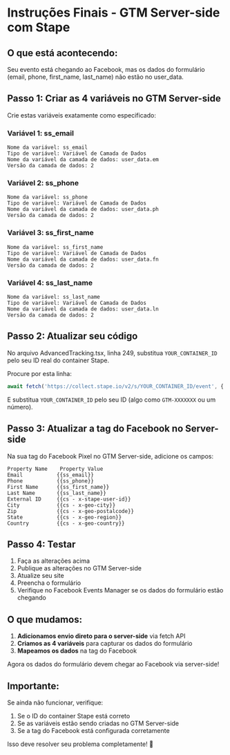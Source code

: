 # Instruções Finais - GTM Server-side com Stape

## O que está acontecendo:

Seu evento está chegando ao Facebook, mas os dados do formulário (email, phone, first_name, last_name) não estão no user_data.

## Passo 1: Criar as 4 variáveis no GTM Server-side

Crie estas variáveis exatamente como especificado:

### Variável 1: ss_email
```
Nome da variável: ss_email
Tipo de variável: Variável de Camada de Dados
Nome da variável da camada de dados: user_data.em
Versão da camada de dados: 2
```

### Variável 2: ss_phone
```
Nome da variável: ss_phone
Tipo de variável: Variável de Camada de Dados
Nome da variável da camada de dados: user_data.ph
Versão da camada de dados: 2
```

### Variável 3: ss_first_name
```
Nome da variável: ss_first_name
Tipo de variável: Variável de Camada de Dados
Nome da variável da camada de dados: user_data.fn
Versão da camada de dados: 2
```

### Variável 4: ss_last_name
```
Nome da variável: ss_last_name
Tipo de variável: Variável de Camada de Dados
Nome da variável da camada de dados: user_data.ln
Versão da camada de dados: 2
```

## Passo 2: Atualizar seu código

No arquivo AdvancedTracking.tsx, linha 249, substitua `YOUR_CONTAINER_ID` pelo seu ID real do container Stape.

Procure por esta linha:
```javascript
await fetch('https://collect.stape.io/v2/s/YOUR_CONTAINER_ID/event', {
```

E substitua `YOUR_CONTAINER_ID` pelo seu ID (algo como `GTM-XXXXXXX` ou um número).

## Passo 3: Atualizar a tag do Facebook no Server-side

Na sua tag do Facebook Pixel no GTM Server-side, adicione os campos:

```
Property Name    Property Value
Email           {{ss_email}}
Phone           {{ss_phone}}
First Name      {{ss_first_name}}
Last Name       {{ss_last_name}}
External ID     {{cs - x-stape-user-id}}
City            {{cs - x-geo-city}}
Zip             {{cs - x-geo-postalcode}}
State           {{cs - x-geo-region}}
Country         {{cs - x-geo-country}}
```

## Passo 4: Testar

1. Faça as alterações acima
2. Publique as alterações no GTM Server-side
3. Atualize seu site
4. Preencha o formulário
5. Verifique no Facebook Events Manager se os dados do formulário estão chegando

## O que mudamos:

1. **Adicionamos envio direto para o server-side** via fetch API
2. **Criamos as 4 variáveis** para capturar os dados do formulário
3. **Mapeamos os dados** na tag do Facebook

Agora os dados do formulário devem chegar ao Facebook via server-side!

## Importante:

Se ainda não funcionar, verifique:
1. Se o ID do container Stape está correto
2. Se as variáveis estão sendo criadas no GTM Server-side
3. Se a tag do Facebook está configurada corretamente

Isso deve resolver seu problema completamente! 🚀